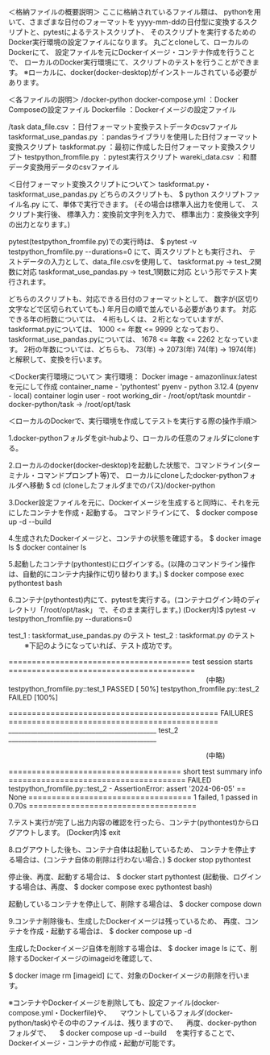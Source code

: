 ＜格納ファイルの概要説明＞
ここに格納されているファイル類は、
pythonを用いて、さまざまな日付のフォーマットを
yyyy-mm-ddの日付型に変換するスクリプトと、pytestによるテストスクリプト、
そのスクリプトを実行するためのDocker実行環境の設定ファイルになります。
丸ごとcloneして、ローカルのDockerにて、
設定ファイルを元にDockerイメージ・コンテナ作成を行うことで、
ローカルのDocker実行環境にて、スクリプトのテストを行うことができます。
※ローカルに、docker(docker-desktop)がインストールされている必要があります。


＜各ファイルの説明＞
/docker-python
docker-compose.yml ：Docker Composeの設定ファイル
Dockerfile ：Dockerイメージの設定ファイル

/task
data_file.csv ：日付フォーマット変換テストデータのcsvファイル
taskformat_use_pandas.py ：pandasライブラリを使用した日付フォーマット変換スクリプト
taskformat.py ：最初に作成した日付フォーマット変換スクリプト
testpython_fromfile.py  ：pytest実行スクリプト
wareki_data.csv  ：和暦データ変換用データのcsvファイル


＜日付フォーマット変換スクリプトについて＞
taskformat.py・taskformat_use_pandas.py
どちらのスクリプトも、
 $ python スクリプトファイル名.py
にて、単体で実行できます。
(その場合は標準入出力を使用して、
スクリプト実行後、
標準入力：変換前文字列を入力で、
標準出力：変換後文字列の出力となります。)

pytest(testpython_fromfile.py)での実行時は、
 $ pytest -v testpython_fromfile.py --durations=0
にて、両スクリプトとも実行され、
テストデータの入力として、data_file.csvを使用して、
taskformat.py -> test_2関数に対応
taskformat_use_pandas.py -> test_1関数に対応
という形でテスト実行されます。


どちらのスクリプトも、対応できる日付のフォーマットとして、
数字が(区切り文字などで区切られていても、)
年月日の順で並んでいる必要があります。
対応できる年の桁数については、
４桁もしくは、２桁となっていますが、
taskformat.pyについては、
1000 <= 年数 <= 9999
となっており、
taskformat_use_pandas.pyについては、
1678 <= 年数 <= 2262
となっています。
2桁の年数については、どちらも、
73(年) -> 2073(年)
74(年) -> 1974(年)
と解釈して、変換を行います。



＜Docker実行環境について＞
実行環境：
Docker image - amazonlinux:latestを元にして作成
container_name - 'pythontest'
pyenv - python 3.12.4 (pyenv - local)
container login user - root
working_dir - /root/opt/task
mountdir - docker-python/task -> /root/opt/task



＜ローカルのDockerで、実行環境を作成してテストを実行する際の操作手順＞

1.docker-pythonフォルダをgit-hubより、ローカルの任意のフォルダにcloneする。

2.ローカルのdocker(docker-desktop)を起動した状態で、コマンドライン(ターミナル・コマンドプロンプト等)で、
  ローカルにcloneしたdocker-pythonフォルダへ移動
  $ cd (cloneしたフォルダまでのパス)/docker-python

3.Docker設定ファイルを元に、Dockerイメージを生成すると同時に、それを元にしたコンテナを作成・起動する。
  コマンドラインにて、
  $ docker compose up -d --build

4.生成されたDockerイメージと、コンテナの状態を確認する。
  $ docker image ls
  $ docker container ls
  
5.起動したコンテナ(pythontest)にログインする。(以降のコマンドライン操作は、自動的にコンテナ内操作に切り替わります。)
  $ docker compose exec pythontest bash

6.コンテナ(pythontest)内にて、pytestを実行する。(コンテナログイン時のディレクトリ「/root/opt/task」 で、そのまま実行します。)
  (Docker内)$ pytest -v testpython_fromfile.py --durations=0
  
  test_1 : taskformat_use_pandas.py のテスト
  test_2 : taskformat.py のテスト
　
　※下記のようになっていれば、テスト成功です。


======================================= test session starts ========================================
　　　　　　　　　　　　　　　　　　　　　　　　　　　　(中略)
testpython_fromfile.py::test_1 PASSED                                                        [ 50%]
testpython_fromfile.py::test_2 FAILED                                                        [100%]

============================================= FAILURES =============================================
______________________________________________ test_2 ______________________________________________

　　　　　　　　　　　　　　　　　　　　　　　　　　　　(中略)

===================================== short test summary info ======================================
FAILED testpython_fromfile.py::test_2 - AssertionError: assert '2024-06-05' == None
=================================== 1 failed, 1 passed in 0.70s ====================================

7.テスト実行が完了し出力内容の確認を行ったら、コンテナ(pythontest)からログアウトします。
  (Docker内)$ exit
  
8.ログアウトした後も、コンテナ自体は起動しているため、
  コンテナを停止する場合は、(コンテナ自体の削除は行わない場合、)
  $ docker stop pythontest

  停止後、再度、起動する場合は、
  $ docker start pythontest 
  (起動後、ログインする場合は、再度、
  $ docker compose exec pythontest bash)
  
  起動しているコンテナを停止して、削除する場合は、
  $ docker compose down
  
9.コンテナ削除後も、生成したDockerイメージは残っているため、
  再度、コンテナを作成・起動する場合は、
  $ docker compose up -d 
  
  生成したDockerイメージ自体を削除する場合は、
  $ docker image ls
  にて、削除するDockerイメージのimageidを確認して、
  
  $ docker image rm [imageid]
  にて、対象のDockerイメージの削除を行います。



※コンテナやDockerイメージを削除しても、設定ファイル(docker-compose.yml・Dockerfile)や、
　マウントしているフォルダ(docker-python/task)やその中のファイルは、残りますので、
　再度、docker-pythonフォルダで、
　$ docker compose up -d --build
　を実行することで、Dockerイメージ・コンテナの作成・起動が可能です。



